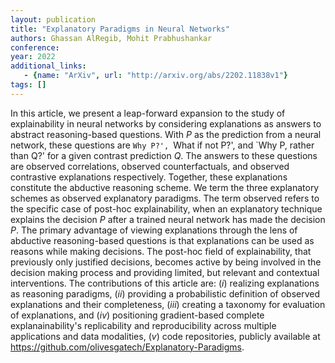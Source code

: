 ```yaml
---
layout: publication
title: "Explanatory Paradigms in Neural Networks"
authors: Ghassan AlRegib, Mohit Prabhushankar
conference: 
year: 2022
additional_links: 
   - {name: "ArXiv", url: "http://arxiv.org/abs/2202.11838v1"}
tags: []
---
```

In this article, we present a leap-forward expansion to the study of
explainability in neural networks by considering explanations as answers to
abstract reasoning-based questions. With $P$ as the prediction from a neural
network, these questions are `Why P?', `What if not P?', and `Why P, rather
than Q?' for a given contrast prediction $Q$. The answers to these questions
are observed correlations, observed counterfactuals, and observed contrastive
explanations respectively. Together, these explanations constitute the
abductive reasoning scheme. We term the three explanatory schemes as observed
explanatory paradigms. The term observed refers to the specific case of
post-hoc explainability, when an explanatory technique explains the decision
$P$ after a trained neural network has made the decision $P$. The primary
advantage of viewing explanations through the lens of abductive reasoning-based
questions is that explanations can be used as reasons while making decisions.
The post-hoc field of explainability, that previously only justified decisions,
becomes active by being involved in the decision making process and providing
limited, but relevant and contextual interventions. The contributions of this
article are: ($i$) realizing explanations as reasoning paradigms, ($ii$)
providing a probabilistic definition of observed explanations and their
completeness, ($iii$) creating a taxonomy for evaluation of explanations, and
($iv$) positioning gradient-based complete explanainability's replicability and
reproducibility across multiple applications and data modalities, ($v$) code
repositories, publicly available at
https://github.com/olivesgatech/Explanatory-Paradigms.